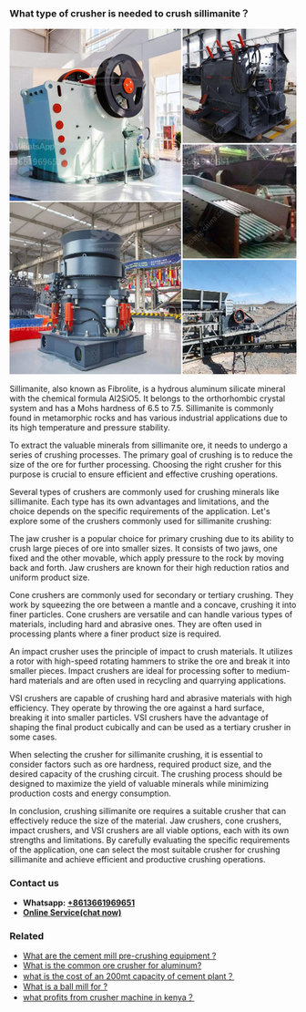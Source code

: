 <h3>What type of crusher is needed to crush sillimanite？</h3><img src='1701744880.jpg' alt=''><p>Sillimanite, also known as Fibrolite, is a hydrous aluminum silicate mineral with the chemical formula Al2SiO5. It belongs to the orthorhombic crystal system and has a Mohs hardness of 6.5 to 7.5. Sillimanite is commonly found in metamorphic rocks and has various industrial applications due to its high temperature and pressure stability.</p><p>To extract the valuable minerals from sillimanite ore, it needs to undergo a series of crushing processes. The primary goal of crushing is to reduce the size of the ore for further processing. Choosing the right crusher for this purpose is crucial to ensure efficient and effective crushing operations.</p><p>Several types of crushers are commonly used for crushing minerals like sillimanite. Each type has its own advantages and limitations, and the choice depends on the specific requirements of the application. Let's explore some of the crushers commonly used for sillimanite crushing:</p><p>The jaw crusher is a popular choice for primary crushing due to its ability to crush large pieces of ore into smaller sizes. It consists of two jaws, one fixed and the other movable, which apply pressure to the rock by moving back and forth. Jaw crushers are known for their high reduction ratios and uniform product size.</p><p>Cone crushers are commonly used for secondary or tertiary crushing. They work by squeezing the ore between a mantle and a concave, crushing it into finer particles. Cone crushers are versatile and can handle various types of materials, including hard and abrasive ones. They are often used in processing plants where a finer product size is required.</p><p>An impact crusher uses the principle of impact to crush materials. It utilizes a rotor with high-speed rotating hammers to strike the ore and break it into smaller pieces. Impact crushers are ideal for processing softer to medium-hard materials and are often used in recycling and quarrying applications.</p><p>VSI crushers are capable of crushing hard and abrasive materials with high efficiency. They operate by throwing the ore against a hard surface, breaking it into smaller particles. VSI crushers have the advantage of shaping the final product cubically and can be used as a tertiary crusher in some cases.</p><p>When selecting the crusher for sillimanite crushing, it is essential to consider factors such as ore hardness, required product size, and the desired capacity of the crushing circuit. The crushing process should be designed to maximize the yield of valuable minerals while minimizing production costs and energy consumption.</p><p>In conclusion, crushing sillimanite ore requires a suitable crusher that can effectively reduce the size of the material. Jaw crushers, cone crushers, impact crushers, and VSI crushers are all viable options, each with its own strengths and limitations. By carefully evaluating the specific requirements of the application, one can select the most suitable crusher for crushing sillimanite and achieve efficient and productive crushing operations.</p><h3>Contact us</h3><ul><li><strong>Whatsapp:&nbsp;<a href="https://wa.me/8613661969651">+8613661969651</a></strong></li><li><a href="https://swt.shibang-china.com/?git&amp;zhl&amp;What type of crusher is needed to crush sillimanite？"><strong>Online Service(chat now)</strong></a></li></ul><h3>Related</h3><ul><li><a href='What are the cement mill precrushing equipment .md'>What are the cement mill pre-crushing equipment ?</a></li><li><a href='What is the common ore crusher for aluminum.md'>What is the common ore crusher for aluminum?</a></li><li><a href='what is the cost of an 200mt capacity of cement plant？.md'>what is the cost of an 200mt capacity of cement plant？</a></li><li><a href='What is a ball mill for .md'>What is a ball mill for ?</a></li><li><a href='what profits from crusher machine in kenya？.md'>what profits from crusher machine in kenya？</a></li></ul>